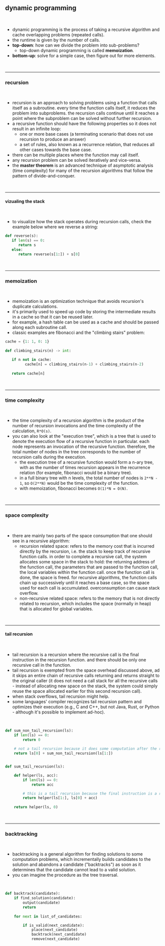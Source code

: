 ## dynamic programming

<br>

* dynamic programming is the process of taking a recursive algorithm and cache overlapping problems (repeated calls).
* the runtime is given by the number of calls.
* **top-down**: how can we divide the problem into sub-problems?
    * top-down dynamic programming is called **memoization**.
* **bottom-up**: solve for a simple case, then figure out for more elements.

<br>

---

### recursion

<br>

* recursion is an approach to solving problems using a function that calls itself as a subroutine. every time the function calls itself, it reduces the problem into subproblems. the recursion calls continue until it reaches a point where the subproblem can be solved without further recursion.
* a recursive function should have the following properties so it does not result in an infinite loop:
   * one or more base cases (a terminating scenario that does not use recursion to produce an answer)
   * a set of rules, also known as a recurrence relation, that reduces all other cases towards the base case.
* there can be multiple places where the function may call itself. 
* any recursion problem can be solved iteratively and vice-versa.
* the **master theorem** is an advanced technique of asymptotic analysis (time complexity) for many of the recursion algorithms that follow the pattern of divide-and-conquer.

<br>

---

#### vizualing the stack

<br>

* to visualize how the stack operates during recursion calls, check the example below where we reverse a string:

```python
def reverse(s):
   if len(s) == 0:
      return s
   else:
      return reverse(s[1:]) + s[0]
```

<br>

---

### memoization

<br>

* memoization is an optimization technique that avoids recursion's duplicate calculations.
* it's primarily used to speed up code by storing the intermediate results in a cache so that it can be reused later.
* for example, a hash table can be used as a cache and should be passed along each subroutine call.
* classic examples are fibonacci and the "climbing stairs" problem:

```python
cache = {1: 1, 0: 1}
    
def climbing_stairs(n) -> int:
        
   if n not in cache:
         cache[n] = climbing_stairs(n-1) + climbing_stairs(n-2)
        
   return cache[n]
```

<br>

----

### time complexity

<br>

* the time complexity of a recursion algorithm is the product of the number of recursion invocations and the time complexity of the calculation, `R*O(s)`.
* you can also look at the "execution tree", which is a tree that is used to denote the execution flow of a recursive function in particular. each node represents an invocation of the recursive function. therefore, the total number of nodes in the tree corresponds to the number of recursion calls during the execution.
   * the execution tree of a recursive function would form a n-ary tree, with as the number of times recursion appears in the recurrence relation (for example, fibonacci would be a binary tree).
   * in a full binary tree with n levels, the total number of nodes is `2**N - 1`, so `O(2**N)` would be the time complexity of the function.
   * with memoization, fibonacci becomes `O(1)*N = O(N)`.

<br>

----

### space complexity

<br>

* there are mainly two parts of the space consumption that one should see in a recursive algorithm:
   * recursion related space: refers to the memory cost that is incurred directly by the recursion, i.e. the stack to keep track of recursive function calls. in order to complete a recursive call, the system allocates some space in the stack to hold: the returning address of the function call, the parameters that are passed to the function call, the local variables within the function call. once the function call is done, the space is freed. for recursive algorithms, the function calls chain up successively until it reaches a base case, so the space used for each call is accumulated. overconsumption can cause stack overflow.
   * non-recursive related space: refers to the memory that is not directly related to recursion, which includes the space (normally in heap) that is allocated for global variables.
 
<br>

---

#### tail recursion

<br>

* tail recursion is a recursion where the recursive call is the final instruction in the recursion function. and there should be only one recursive call in the function.
* tail recursion is exempted from the space overhead discussed above, ad it skips an entire chain of recursive calls returning and returns straight to the original caller (it does not need a call stack for all the recursive calls - instead of allocating new space on the stack, the system could simply reuse the space allocated earlier for this second recursion call).
* when stack overflows, tail recursion might help.
* some languages' compiler recognizes tail recursion pattern and optimizes their execution (e.g., C and C++, but not Java, Rust, or Python - although it's possible to implement ad-hoc).

<br>

```python
def sum_non_tail_recursion(ls):
    if len(ls) == 0:
        return 0
    
    # not a tail recursion because it does some computation after the recursive call returned
    return ls[0] + sum_non_tail_recursion(ls[1:])


def sum_tail_recursion(ls):

    def helper(ls, acc):
        if len(ls) == 0:
            return acc

        # this is a tail recursion because the final instruction is a recursive call
        return helper(ls[1:], ls[0] + acc)
    
    return helper(ls, 0)
```

<br>

---

### backtracking

<br>

* backtracking is a general algorithm for finding solutions to some computation problems, which incrementally builds candidates to the solution and abandons a candidate ("backtracks") as soon as it determines that the candidate cannot lead to a valid solution.
* you can imagine the procedure as the tree traversal.

<br>

```python
def backtrack(candidate):
    if find_solution(candidate):
        output(candidate)
        return
    
    for next in list_of_candidates:

        if is_valid(next_candidate):
            place(next_candidate)
            backtrack(next_candidate)
            remove(next_candidate)
````

 
